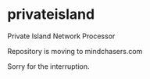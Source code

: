 # privateisland
Private Island Network Processor

Repository is moving to mindchasers.com  

Sorry for the interruption.

